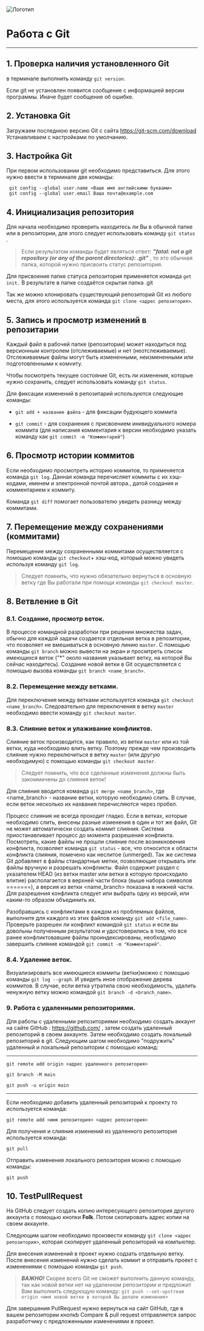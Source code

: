 
![Логотип](images2.jpg)




# Работа с Git
***

## 1. Проверка наличия установленного Git
в терминале выполнить команду `git version`.
 
 Если git не установлен появится сообщение с информацией версии программы. Иначе будет сообщение об ошибке.

 ## 2. Установка Git
 Загружаем последнюю версию Git с сайта 
 https://git-scm.com/download
 Устанавливаем с настройками по умолчанию.

 ## 3. Настройка Git
 При первом использовании git необходимо представиться. Для этого нужно ввести в терминале две команды: 
 ```
  git config --global user.name «Ваше имя английскими буквами»
  git config --global user.email Ваша почта@example.com
```
## 4. Инициализация репозитория
Для начала необходимо проверить находитесь ли Вы в обычной папке или в репозитории, для этого следует использовать команду `git status` . 

>Если результатом команды будет являться ответ: ***"fatal: not a git repository (or any of the parent directories): .git"*** , то это обычная папка, которой нужно присвоить статус репозитория.

Для присвоения папке статуса репозитория применяется команда `get init.` В результате в папке создаётся скрытая папка .git

Так же можно клонировать существующий репозиторий Git из любого места, для этого используется команда `git clone <адрес репозитория>`.

## 5. Запись и просмотр изменений в репозитарии

Каждый файл в рабочей папке (репозитории) может находиться под версионным контролем (отслеживаемые) и нет (неотслеживаемые).
Отслеживаемые файлы могут быть измененными, неизмененными или подготовленными к комvиту.

Чтобы посмотреть текущее состояние Git, есть 
ли изменения, которые нужно сохранить, следует использовать команду `git status`.

 Для фиксации изменений в репозитарий используются следующие команды:

- `git add + название файла` - для фиксации  будующего коммита

- `git commit` - для сохранения  с присвоением инивидуального номера коммита (для написания комментария к версии необходимо указать команду как `git commit -m "Комментарий"`) 


##  6. Просмотр истории коммитов
 Если необходимо просмотреть историю коммитов, то применяется команда `git log`.
Данная команда перечисляет коммиты с их хэш-кодами, именем и электронной почтой автора., датой создания и комментарием к коммиту.

Команда `git diff` помогает пользователю увидеть разницу между коммитами.

## 7. Перемещение между сохранениями (коммитами)
 
Перемещение между сохраненными коммитами осуществляется с помощью команды `git checkout`+ хэш-код, который можно увидеть используя команду `git log`.

>Следует помнить, что нужно обязательно вернуться в основную ветку где Вы работали при помощи команды
`git checkout master`.

## 8. Ветвление в Git 
### 8.1. Создание, просмотр веток.
В процессе командной разработки при решении множества задач, обычно для каждой задачи создается отдельная ветка в репозитории, что позволяет не вмешиваться в основную линию `master`.
С помощью команды `git branch` можно вывести на экран и просмтреть список имеющихся веток ("*" около названия указывает ветку, на которой Вы сейчас находитесь).
Создание новой ветки в Git осуществляется с помощью  вызова команды `git branch <name_branch>`.

### 8.2. Перемещение между ветками.
Для переключения между ветками используется команда `git checkout <name_branch>`. Следовательно для переключения в ветку `master` необходимо ввести команду `git checkout master`.

### 8.3. Слияние веток и улаживание конфликтов.
Слияние веток производится, как правило, из ветки `master` или из той ветки, куда необходимо влить ветку. Поэтому прежде чем производить слияние нужно переключиться в ветку `master` (или другую необходимую) с помощью команды `git checkout master`.
> Следует помнить, что все сделанные изменения должны быть закоммичены до слияния веток!

 Для слияния вводится команда `git merge <name_branch>`, где <name_branch> - название ветки, которую необходимо слить. В случае, если веток несколько их нахвания перечисляются через пробел.

Процесс слияния не всегда проходит гладко. Если в ветках, которые
необходимо слить, внесены разные изменения в один и тот же файл, Git не может автоматически создать коммит слияния. Система приостанавливает процесс до момента разрешения конфликта. Посмотреть, какие файлы
не прошли слияние после возникновения конфликта, позволяет команда `git status` - все, что относится к области конфликта слияния, помечено как неслитое (unmerged). 
Так же система Git добавляет в файлы стандартные метки, позволяющие
открывать эти файлы вручную и разрешать конфликты. Файл содержит раздел с
указателем HEAD (из ветки master или ветки в которую происходило влитие) располагается в верхней части блока (выше набора символов =======), а версия из ветки <name_branch> показана в нижней части. Для разрешения конфликта следует или выбрать одну из версий,
или каким-то образом объединить их.  

Разобравшись с конфликтами в каждом из проблемных файлов, выполните для каждого из этих файлов команду `git add <file_name>`. Проверьте разрешен ли конфликт командой `git status` и если вы довольны полученным результатом и удостоверились в том, что все ранее конфликтовавшие файлы проиндексированы, необходимо завершить слияние командой `git commit -m "Комментарий"`.

### 8.4. Удаление веток.
Визуализировать все имеющиеся коммиты (ветки)можно с помощью команды `git log --graph`. И увидеть иное отображение дерева коммитов.
В случае, если ветка утратила свою необходимость, удалить ненужную ветку можно командой `git branch -d <branch_name>`. 

 ### 9. Работа с удаленными репозиториями.

Для работы с удаленными репозиториями  необходимо создать аккаунт на сайте GitHub : https://github.com/ , затем создать удаленный репозиторий в своем аккаунте. 
Затем необходимо создать локальный репозиторий в git.
Следующим шагом необходимо "подружить" удаленный и локальный репозитории с помощью команд:

***
`git remote add origin <адрес удаленного репозитория>`

`git branch -M main`

`git push -u origin main`

***
Если необходимо добавить удаленный репозиторий к проекту то используется команда:

`git remote add <имя репозитория> <адрес репозитория>`

Для получения и слияния изменений из удаленного репозитория используется команда:

`git pull`

Отправить изменения локального репозитория можно с помощью команды:

`git push`

## 10. TestPullRequest

 На GitHub следует создать копию интересующего репозитория другого аккаунта с помощью кнопки **Folk**. Потом скопировать адрес копии на своем аккаунте.
 
Следующим шагом необходимо произвести команду `git clone <адрес репозитория>`, которая скопирует удаленный репозиторий на компьютер.

Для внесения изменений в проект нужно содзать отдельную ветку. После внесения изменений нужно сделать коммит и отправить проект с изменениями с помощью команды `git push`.

>***ВАЖНО!*** Скорее всего Git не сможет выполнить данную команду, так как новой ветки нет на удаленном репозитории и предложит Вам выполнить следующую команду:
`git push --set-upstream origin <имя новой ветки в которой Вы делали изменения>`

Для завершения PullRequest нужно вернуться на сайт GitHub, где в вашем репозитории кнопкb Compare & pull request отправляется запрос разработчику с предложенными изменениями в проект.
